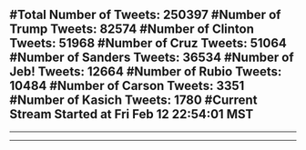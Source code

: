 #Total Number of Tweets: 250397 
#Number of Trump Tweets: 82574
#Number of Clinton Tweets: 51968
#Number of Cruz Tweets: 51064
#Number of Sanders Tweets: 36534
#Number of Jeb! Tweets: 12664
#Number of Rubio Tweets: 10484
#Number of Carson Tweets: 3351
#Number of Kasich Tweets: 1780
#Current Stream Started at Fri Feb 12 22:54:01 MST
---
---
---
